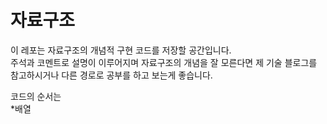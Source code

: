 # 자료구조
이 레포는 자료구조의 개념적 구현 코드를 저장할 공간입니다.    
주석과 코멘트로 설명이 이루어지며 자료구조의 개념을 잘 모른다면 제 기술 블로그를 참고하시거나 다른 경로로 공부를 하고 보는게 좋습니다.    
    
코드의 순서는    
*배열
